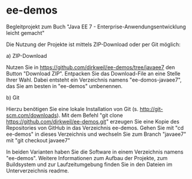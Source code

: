 ee-demos
========

Begleitprojekt zum Buch "Java EE 7 - Enterprise-Anwendungsentwicklung leicht gemacht"

Die Nutzung der Projekte ist mittels ZIP-Download oder per Git möglich:

a) ZIP-Download

Nutzen Sie in https://github.com/dirkweil/ee-demos/tree/javaee7 den Button "Download ZIP". Entpacken Sie das Download-File an eine Stelle Ihrer Wahl. Dabei entsteht ein Verzeichnis namens "ee-domos-javaee7", das Sie am besten in "ee-demos" umbenennen.

b) Git

Hierzu benötigen Sie eine lokale Installation von Git (s. http://git-scm.com/downloads). Mit dem Befehl "git clone https://github.com/dirkweil/ee-demos.git" erzeugen Sie eine Kopie des Repositories von GitHub in das Verzeichnis ee-demos. Gehen Sie mit "cd ee-demos" in dieses Verzeichnis und wechseln Sie zum Branch "javaee7" mit "git checkout javaee7" 

In beiden Varianten haben Sie die Software in einem Verzeichnis namens "ee-demos". Weitere Informationen zum Aufbau der Projekte, zum Buildsystem und zur Laufzeitumgebung finden Sie in den Dateien im Unterverzeichnis readme.

